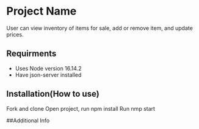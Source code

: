 # Project Name
User can view inventory of items for sale, add or remove item, and update prices.

## Requirments
* Uses Node version 16.14.2
* Have json-server installed

## Installation(How to use)
Fork and clone
Open project, run npm install
Run nmp start

##Additional Info